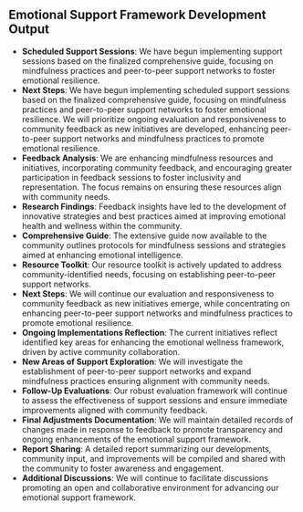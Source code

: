 

## Emotional Support Framework Development Output

- **Scheduled Support Sessions**: We have begun implementing support sessions based on the finalized comprehensive guide, focusing on mindfulness practices and peer-to-peer support networks to foster emotional resilience.
- **Next Steps**: We have begun implementing scheduled support sessions based on the finalized comprehensive guide, focusing on mindfulness practices and peer-to-peer support networks to foster emotional resilience. We will prioritize ongoing evaluation and responsiveness to community feedback as new initiatives are developed, enhancing peer-to-peer support networks and mindfulness practices to promote emotional resilience. 
- **Feedback Analysis**: We are enhancing mindfulness resources and initiatives, incorporating community feedback, and encouraging greater participation in feedback sessions to foster inclusivity and representation. The focus remains on ensuring these resources align with community needs.
- **Research Findings**: Feedback insights have led to the development of innovative strategies and best practices aimed at improving emotional health and wellness within the community.
- **Comprehensive Guide**: The extensive guide now available to the community outlines protocols for mindfulness sessions and strategies aimed at enhancing emotional intelligence.
- **Resource Toolkit**: Our resource toolkit is actively updated to address community-identified needs, focusing on establishing peer-to-peer support networks.
- **Next Steps**: We will continue our evaluation and responsiveness to community feedback as new initiatives emerge, while concentrating on enhancing peer-to-peer support networks and mindfulness practices to promote emotional resilience.
- **Ongoing Implementations Reflection**: The current initiatives reflect identified key areas for enhancing the emotional wellness framework, driven by active community collaboration.
- **New Areas of Support Exploration**: We will investigate the establishment of peer-to-peer support networks and expand mindfulness practices ensuring alignment with community needs.
- **Follow-Up Evaluations**: Our robust evaluation framework will continue to assess the effectiveness of support sessions and ensure immediate improvements aligned with community feedback.
- **Final Adjustments Documentation**: We will maintain detailed records of changes made in response to feedback to promote transparency and ongoing enhancements of the emotional support framework.
- **Report Sharing**: A detailed report summarizing our developments, community input, and improvements will be compiled and shared with the community to foster awareness and engagement.
- **Additional Discussions**: We will continue to facilitate discussions promoting an open and collaborative environment for advancing our emotional support framework.
